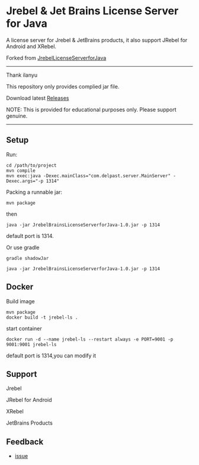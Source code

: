 # Jrebel & Jet Brains License Server for Java

A license server for Jrebel & JetBrains products, it also support JRebel for Android and XRebel.

Forked from [JrebelLicenseServerforJava](https://gitee.com/gsls200808/JrebelLicenseServerforJava)

***
Thank ilanyu

This repository only provides complied jar file.

Download latest [Releases](https://github.com/HuaJI66/JrebelLicenseServer/releases)

NOTE: This is provided for educational purposes only. Please support genuine.

***

## Setup

Run:

```
cd /path/to/project
mvn compile 
mvn exec:java -Dexec.mainClass="com.delpast.server.MainServer" -Dexec.args="-p 1314"
```

Packing a runnable jar:

```
mvn package
```

then

```
java -jar JrebelBrainsLicenseServerforJava-1.0.jar -p 1314
```

default port is 1314.

Or use gradle

```
gradle shadowJar

java -jar JrebelBrainsLicenseServerforJava-1.0.jar -p 1314
```

## Docker

Build image

```
mvn package 
docker build -t jrebel-ls .
```

start container

```
docker run -d --name jrebel-ls --restart always -e PORT=9001 -p 9001:9001 jrebel-ls
```

default port is 1314,you can modify it

## Support

Jrebel

JRebel for Android

XRebel

JetBrains Products

## Feedback

+ [issue](https://github.com/HuaJI66/JrebelLicenseServer/issues)
